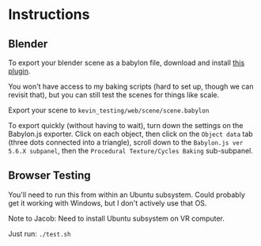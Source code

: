 Instructions
============

Blender
-------

To export your blender scene as a babylon file, download and install [this
plugin](https://doc.babylonjs.com/resources/blender#blender-to-babylonjs-exporter).

You won't have access to my baking scripts (hard to set up, though we can
revisit that), but you can still test the scenes for things like scale.

Export your scene to `kevin_testing/web/scene/scene.babylon`

To export quickly (without having to wait), turn down the settings on the
Babylon.js exporter. Click on each object, then click on the `Object data` tab
(three dots connected into a triangle), scroll down to the `Babylon.js ver
5.6.X subpanel`, then the `Procedural Texture/Cycles Baking` sub-subpanel.

Browser Testing
---------------

You'll need to run this from within an Ubuntu subsystem. Could probably get it
working with Windows, but I don't actively use that OS.

Note to Jacob: Need to install Ubuntu subsystem on VR computer.

Just run: `./test.sh`
